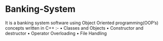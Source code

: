 # Banking-System
It is a banking system software using Object Oriented programming(OOP’s) concepts written in C++ :-     • Classes and Objects     • Constructor and destructor     • Operator Overloading     • File Handling
